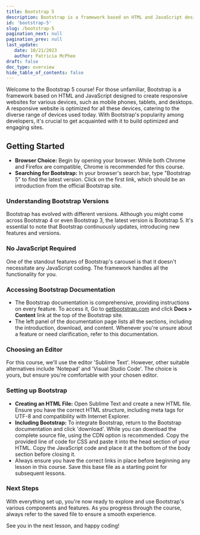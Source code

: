 ```yaml
---
title: Bootstrap 5 
description: Bootstrap is a framework based on HTML and JavaScript designed to create responsive websites for various devices, such as mobile phones, tablets, and desktops. A responsive website is optimized for all these devices, catering to the diverse range of devices used today. With Bootstrap's popularity among developers, it's crucial to get acquainted with it to build optimized and engaging sites.
id: 'bootstrap-5'
slug: /bootstrap-5
pagination_next: null
pagination_prev: null
last_update: 
   date: 10/21/2023
   author: Patricia McPhee
draft: false
doc_type: overview
hide_table_of_contents: false
---
```



Welcome to the Bootstrap 5 course! For those unfamiliar, Bootstrap is a framework based on HTML and JavaScript designed to create responsive websites for various devices, such as mobile phones, tablets, and desktops. A responsive website is optimized for all these devices, catering to the diverse range of devices used today. With Bootstrap's popularity among developers, it's crucial to get acquainted with it to build optimized and engaging sites.

## Getting Started

- **Browser Choice:** Begin by opening your browser. While both Chrome and Firefox are compatible, Chrome is recommended for this course.
- **Searching for Bootstrap:** In your browser's search bar, type "Bootstrap 5" to find the latest version. Click on the first link, which should be an introduction from the official Bootstrap site.

### Understanding Bootstrap Versions

Bootstrap has evolved with different versions. Although you might come across Bootstrap 4 or even Bootstrap 3, the latest version is Bootstrap 5. It's essential to note that Bootstrap continuously updates, introducing new features and versions.

### No JavaScript Required

One of the standout features of Bootstrap's carousel is that it doesn't necessitate any JavaScript coding. The framework handles all the functionality for you.

### Accessing Bootstrap Documentation

- The Bootstrap documentation is comprehensive, providing instructions on every feature. To access it, Go to [getbootstrap.com](https://getbootstrap.com/) and click **Docs > Content** link at the top of the Bootstrap site.
- The left panel of the documentation page lists all the sections, including the introduction, download, and content. Whenever you're unsure about a feature or need clarification, refer to this documentation.

### Choosing an Editor 

For this course, we'll use the editor 'Sublime Text'. However, other suitable alternatives include 'Notepad' and 'Visual Studio Code'. The choice is yours, but ensure you're comfortable with your chosen editor.

### Setting up Bootstrap 

- **Creating an HTML File:** Open Sublime Text and create a new HTML file. Ensure you have the correct HTML structure, including meta tags for UTF-8 and compatibility with Internet Explorer.
- **Including Bootstrap:** To integrate Bootstrap, return to the Bootstrap documentation and click 'download'. While you can download the complete source file, using the CDN option is recommended. Copy the provided line of code for CSS and paste it into the head section of your HTML. Copy the JavaScript code and place it at the bottom of the body section before closing it.
- Always ensure you have the correct links in place before beginning any lesson in this course. Save this base file as a starting point for subsequent lessons.

### Next Steps 

With everything set up, you're now ready to explore and use Bootstrap's various components and features. As you progress through the course, always refer to the saved file to ensure a smooth experience.

See you in the next lesson, and happy coding!


